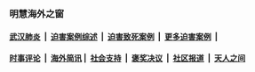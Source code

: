 
### 明慧海外之窗

####  [武汉肺炎](indexes/365.md?t=05012100) &nbsp;|&nbsp;  [迫害案例综述](indexes/328.md?t=05012100) &nbsp;|&nbsp; [迫害致死案例](indexes/277.md?t=05012100)  &nbsp;|&nbsp; [更多迫害案例](indexes/81.md?t=05012100)  &nbsp;|&nbsp; 
####  [时事评论](indexes/19.md?t=05012100) &nbsp;|&nbsp; [海外简讯](indexes/245.md?t=05012100)&nbsp;|&nbsp;  [社会支持](indexes/140.md?t=05012100) &nbsp;|&nbsp; [褒奖决议](indexes/282.md?t=05012100) &nbsp;|&nbsp; [社区报道](indexes/91.md?t=05012100)  &nbsp;|&nbsp; [天人之间](indexes/78.md?t=05012100) 

